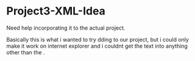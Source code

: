 # Project3-XML-Idea
Need help incorporating it to the actual project. 

Basically this is what i wanted to try dding to our project, 
but i could only make it work on internet explorer 
and i couldnt get the text into anything other than the <body>. 

